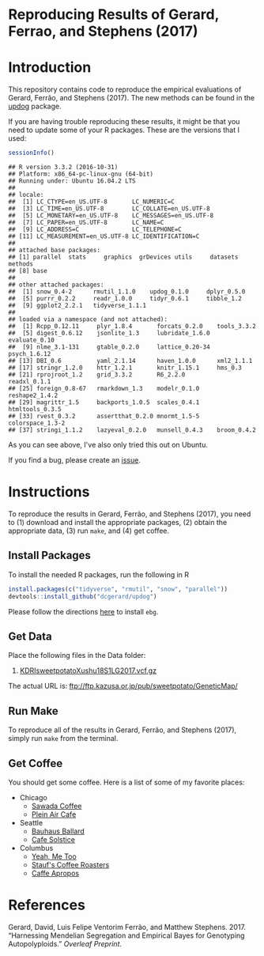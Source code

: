Reproducing Results of Gerard, Ferrao, and Stephens (2017)
================

Introduction
============

This repository contains code to reproduce the empirical evaluations of Gerard, Ferrão, and Stephens (2017). The new methods can be found in the [updog](https://github.com/dcgerard/updog) package.

If you are having trouble reproducing these results, it might be that you need to update some of your R packages. These are the versions that I used:

``` r
sessionInfo()
```

    ## R version 3.3.2 (2016-10-31)
    ## Platform: x86_64-pc-linux-gnu (64-bit)
    ## Running under: Ubuntu 16.04.2 LTS
    ## 
    ## locale:
    ##  [1] LC_CTYPE=en_US.UTF-8       LC_NUMERIC=C              
    ##  [3] LC_TIME=en_US.UTF-8        LC_COLLATE=en_US.UTF-8    
    ##  [5] LC_MONETARY=en_US.UTF-8    LC_MESSAGES=en_US.UTF-8   
    ##  [7] LC_PAPER=en_US.UTF-8       LC_NAME=C                 
    ##  [9] LC_ADDRESS=C               LC_TELEPHONE=C            
    ## [11] LC_MEASUREMENT=en_US.UTF-8 LC_IDENTIFICATION=C       
    ## 
    ## attached base packages:
    ## [1] parallel  stats     graphics  grDevices utils     datasets  methods  
    ## [8] base     
    ## 
    ## other attached packages:
    ##  [1] snow_0.4-2      rmutil_1.1.0    updog_0.1.0     dplyr_0.5.0    
    ##  [5] purrr_0.2.2     readr_1.0.0     tidyr_0.6.1     tibble_1.2     
    ##  [9] ggplot2_2.2.1   tidyverse_1.1.1
    ## 
    ## loaded via a namespace (and not attached):
    ##  [1] Rcpp_0.12.11     plyr_1.8.4       forcats_0.2.0    tools_3.3.2     
    ##  [5] digest_0.6.12    jsonlite_1.3     lubridate_1.6.0  evaluate_0.10   
    ##  [9] nlme_3.1-131     gtable_0.2.0     lattice_0.20-34  psych_1.6.12    
    ## [13] DBI_0.6          yaml_2.1.14      haven_1.0.0      xml2_1.1.1      
    ## [17] stringr_1.2.0    httr_1.2.1       knitr_1.15.1     hms_0.3         
    ## [21] rprojroot_1.2    grid_3.3.2       R6_2.2.0         readxl_0.1.1    
    ## [25] foreign_0.8-67   rmarkdown_1.3    modelr_0.1.0     reshape2_1.4.2  
    ## [29] magrittr_1.5     backports_1.0.5  scales_0.4.1     htmltools_0.3.5 
    ## [33] rvest_0.3.2      assertthat_0.2.0 mnormt_1.5-5     colorspace_1.3-2
    ## [37] stringi_1.1.2    lazyeval_0.2.0   munsell_0.4.3    broom_0.4.2

As you can see above, I've also only tried this out on Ubuntu.

If you find a bug, please create an [issue](https://github.com/dcgerard/reproduce_genotyping/issues).

Instructions
============

To reproduce the results in Gerard, Ferrão, and Stephens (2017), you need to (1) download and install the appropriate packages, (2) obtain the appropriate data, (3) run `make`, and (4) get coffee.

Install Packages
----------------

To install the needed R packages, run the following in R

``` r
install.packages(c("tidyverse", "rmutil", "snow", "parallel"))
devtools::install_github("dcgerard/updog")
```

Please follow the directions [here](https://github.com/pblischak/polyploid-genotyping/tree/master/ebg) to install `ebg`.

Get Data
--------

Place the following files in the Data folder:

1.  [KDRIsweetpotatoXushu18S1LG2017.vcf.gz](http://sweetpotato-garden.kazusa.or.jp/)

The actual URL is: <ftp://ftp.kazusa.or.jp/pub/sweetpotato/GeneticMap/>

Run Make
--------

To reproduce all of the results in Gerard, Ferrão, and Stephens (2017), simply run `make` from the terminal.

Get Coffee
----------

You should get some coffee. Here is a list of some of my favorite places:

-   Chicago
    -   [Sawada Coffee](https://www.yelp.com/biz/sawada-coffee-chicago)
    -   [Plein Air Cafe](https://www.yelp.com/biz/plein-air-cafe-and-eatery-chicago-2)
-   Seattle
    -   [Bauhaus Ballard](https://www.yelp.com/biz/bauhaus-ballard-seattle)
    -   [Cafe Solstice](https://www.yelp.com/biz/cafe-solstice-seattle)
-   Columbus
    -   [Yeah, Me Too](https://www.yelp.com/biz/yeah-me-too-columbus)
    -   [Stauf's Coffee Roasters](https://www.yelp.com/biz/staufs-coffee-roasters-columbus-2)
    -   [Caffe Apropos](https://www.yelp.com/biz/caff%C3%A9-apropos-columbus-2)

References
==========

Gerard, David, Luis Felipe Ventorim Ferrão, and Matthew Stephens. 2017. “Harnessing Mendelian Segregation and Empirical Bayes for Genotyping Autopolyploids.” *Overleaf Preprint*.

